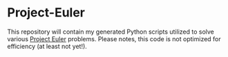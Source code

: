 # Project-Euler
This repository will contain my generated Python scripts utilized to solve various [Project Euler](https://projecteuler.net/about) problems. Please notes, this code is not optimized for efficiency (at least not yet!). 
